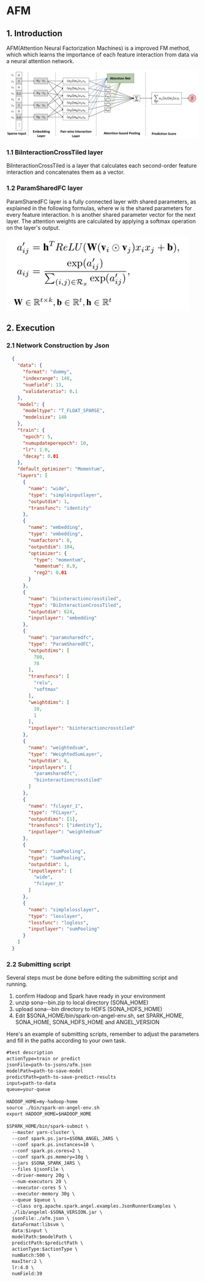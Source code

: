 # AFM

## 1. Introduction
AFM(Attention Neural Factorization Machines) is a improved FM method, which  which learns the importance of each feature interaction from data via a neural attention network.

![AFM](../imgs/AFM.png)

### 1.1 BiInteractionCrossTiled layer
BiInteractionCrossTiled is a layer that calculates each second-order feature interaction and concatenates them as a vector.

### 1.2 ParamSharedFC layer

ParamSharedFC layer is a fully connected layer with shared parameters, as explained in the following formulas, where w is the shared parameters for every feature interaction. h is another shared parameter vector for the next layer. The attention weights are calculated by applying a softmax operation on the layer's output. 

![ParamSharedFC](../imgs/ParamSharedFC.png)

## 2. Execution 
### 2.1 Network Construction by Json

```json
  {
    "data": {
      "format": "dummy",
      "indexrange": 148,
      "numfield": 13,
      "validateratio": 0.1
    },
    "model": {
      "modeltype": "T_FLOAT_SPARSE",
      "modelsize": 148
    },
    "train": {
      "epoch": 5,
      "numupdateperepoch": 10,
      "lr": 1.0,
      "decay": 0.01
    },
    "default_optimizer": "Momentum",
    "layers": [
      {
        "name": "wide",
        "type": "simpleinputlayer",
        "outputdim": 1,
        "transfunc": "identity"
      },
      {
        "name": "embedding",
        "type": "embedding",
        "numfactors": 8,
        "outputdim": 104,
        "optimizer": {
          "type": "momentum",
          "momentum": 0.9,
          "reg2": 0.01
        }
      },
      {
        "name": "biinteractioncrosstiled",
        "type": "BiInteractionCrossTiled",
        "outputdim": 624,
        "inputlayer": "embedding"
      },
      {
        "name": "paramsharedfc",
        "type": "ParamSharedFC",
        "outputdims": [
          780,
          78
        ],
        "transfuncs": [
          "relu",
          "softmax"
        ],
        "weightdims": [
          10,
          1
        ],
        "inputlayer": "biinteractioncrosstiled"
      },
      {
        "name": "weightedsum",
        "type": "WeightedSumLayer",
        "outputdim": 8,
        "inputlayers": [
          "paramsharedfc",
          "biinteractioncrosstiled"
        ]
      },
      {
        "name": "fclayer_1",
        "type": "FCLayer",
        "outputdims": [1],
        "transfuncs": ["identity"],
        "inputlayer": "weightedsum"
      },
      {
        "name": "sumPooling",
        "type": "SumPooling",
        "outputdim": 1,
        "inputlayers": [
          "wide",
          "fclayer_1"
        ]
      },
      {
        "name": "simplelosslayer",
        "type": "losslayer",
        "lossfunc": "logloss",
        "inputlayer": "sumPooling"
      }
    ]
  }
```

### 2.2 Submitting script

Several steps must be done before editing the submitting script and running.

1. confirm Hadoop and Spark have ready in your environment
2. unzip sona-<version>-bin.zip to local directory (SONA_HOME)
3. upload sona-<version>-bin directory to HDFS (SONA_HDFS_HOME)
4. Edit $SONA_HOME/bin/spark-on-angel-env.sh, set SPARK_HOME, SONA_HOME, SONA_HDFS_HOME and ANGEL_VERSION

Here's an example of submitting scripts, remember to adjust the parameters and fill in the paths according to your own task.

```
#test description
actionType=train or predict
jsonFile=path-to-jsons/afm.json
modelPath=path-to-save-model
predictPath=path-to-save-predict-results
input=path-to-data
queue=your-queue

HADOOP_HOME=my-hadoop-home
source ./bin/spark-on-angel-env.sh
export HADOOP_HOME=$HADOOP_HOME

$SPARK_HOME/bin/spark-submit \
  --master yarn-cluster \
  --conf spark.ps.jars=$SONA_ANGEL_JARS \
  --conf spark.ps.instances=10 \
  --conf spark.ps.cores=2 \
  --conf spark.ps.memory=10g \
  --jars $SONA_SPARK_JARS \
  --files $jsonFile \
  --driver-memory 20g \
  --num-executors 20 \
  --executor-cores 5 \
  --executor-memory 30g \
  --queue $queue \
  --class org.apache.spark.angel.examples.JsonRunnerExamples \
  ./lib/angelml-$SONA_VERSION.jar \
  jsonFile:./afm.json \
  dataFormat:libsvm \
  data:$input \
  modelPath:$modelPath \
  predictPath:$predictPath \
  actionType:$actionType \
  numBatch:500 \
  maxIter:2 \
  lr:4.0 \
  numField:39
```